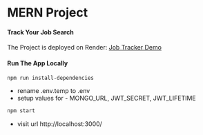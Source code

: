 # MERN Project

#### Track Your Job Search

The Project is deployed on Render: [Job Tracker Demo](https://mern-project-demo.onrender.com/)
#### Run The App Locally

```sh
npm run install-dependencies
```

- rename .env.temp to .env
- setup values for - MONGO_URL, JWT_SECRET, JWT_LIFETIME

```sh
npm start
```

- visit url http://localhost:3000/